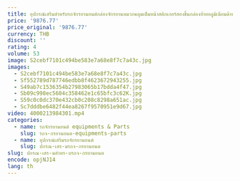 ```yaml
---
title: อุปกรณ์เสริมสำหรับรถจักรยานยนต์กล่องจักรยานหมวกคลุมเต็มหน้าสติกเกอร์สองชิ้นกล่องท้ายอลูมิเนียมด้านข้างรถจักรยานยนต์
price: '9876.77'
price_original: '9876.77'
currency: THB
discount: ''
rating: 4
volume: 53
image: S2cebf7101c494be583e7a68e8f7c7a43c.jpg
images:
  - S2cebf7101c494be583e7a68e8f7c7a43c.jpg
  - Sf552789d787746edbb8f4623672943255.jpg
  - S49ab7c1536354b27983065b17bdda4f47.jpg
  - Sb09c998ec5604c358462e1c65bfc3c62K.jpg
  - S59c0c0dc370e432cb0c208c8298a651ac.jpg
  - Sc7dddbe6482f44ea8267f9570951e9d67.jpg
video: 4000213984301.mp4
categories:
  - name: รถจักรยานยนต์ equipments & Parts
    slug: รถจ-กรยานยนต-equipments-parts
  - name: อุปกรณ์เสริมรถจักรยานยนต์
    slug: ปกรณ-เสร-มรถจ-กรยานยนต
slug: ปกรณ-เสร-มสำหร-บรถจ-กรยานยนต
encode: opjNJ14
lang: th
---
```

  